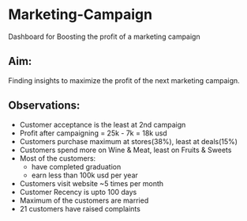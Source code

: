 # Marketing-Campaign
Dashboard for Boosting the profit of a marketing campaign

## Aim:
Finding insights to maximize the profit of the next marketing campaign.

## Observations:

* Customer acceptance is the least at 2nd campaign
* Profit after campaigning = 25k - 7k = 18k usd
* Customers purchase maximum at stores(38%), least at deals(15%)
* Customers spend more on Wine & Meat, least on Fruits & Sweets
* Most of the customers:
  - have completed graduation
  - earn less than 100k usd per year
* Customers visit website ~5 times per month
* Customer Recency is upto 100 days
* Maximum of the customers are married
* 21 customers have raised complaints

